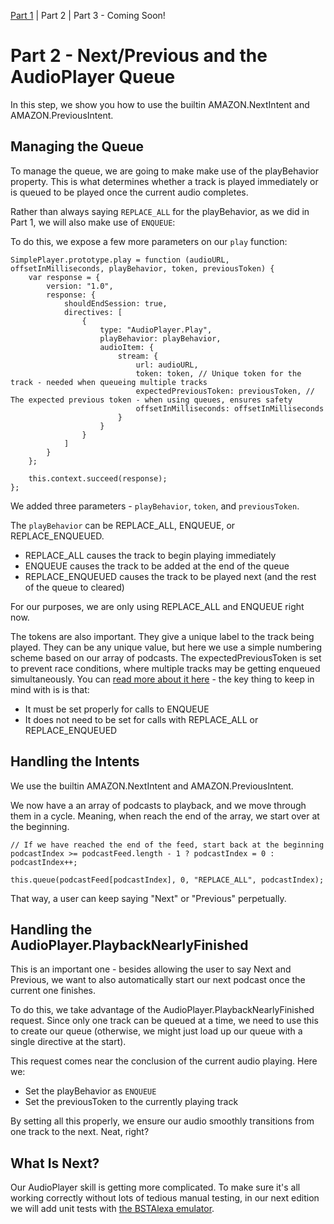 [Part 1](https://github.com/bespoken/super-simple-audio-player/blob/master/README.md) | Part 2 | Part 3 - Coming Soon!

# Part 2 - Next/Previous and the AudioPlayer Queue
In this step, we show you how to use the builtin AMAZON.NextIntent and AMAZON.PreviousIntent.

## Managing the Queue
To manage the queue, we are going to make make use of the playBehavior property. This is what determines whether a track is played immediately or is queued to be played once the current audio completes.

Rather than always saying `REPLACE_ALL` for the playBehavior, as we did in Part 1, we will also make use of `ENQUEUE`:

To do this, we expose a few more parameters on our `play` function:
```
SimplePlayer.prototype.play = function (audioURL, offsetInMilliseconds, playBehavior, token, previousToken) {
    var response = {
        version: "1.0",
        response: {
            shouldEndSession: true,
            directives: [
                {
                    type: "AudioPlayer.Play",
                    playBehavior: playBehavior,
                    audioItem: {
                        stream: {
                            url: audioURL,
                            token: token, // Unique token for the track - needed when queueing multiple tracks
                            expectedPreviousToken: previousToken, // The expected previous token - when using queues, ensures safety
                            offsetInMilliseconds: offsetInMilliseconds
                        }
                    }
                }
            ]
        }
    };

    this.context.succeed(response);
};
```
We added three parameters - `playBehavior`, `token`, and `previousToken`.

The `playBehavior` can be REPLACE_ALL, ENQUEUE, or REPLACE_ENQUEUED.
* REPLACE_ALL causes the track to begin playing immediately
* ENQUEUE causes the track to be added at the end of the queue
* REPLACE_ENQUEUED causes the track to be played next (and the rest of the queue to cleared)

For our purposes, we are only using REPLACE_ALL and ENQUEUE right now.

The tokens are also important. They give a unique label to the track being played.
They can be any unique value, but here we use a simple numbering scheme based on our array of podcasts.
The expectedPreviousToken is set to prevent race conditions, where multiple tracks may be getting enqueued simultaneously.
You can [read more about it here](https://developer.amazon.com/public/solutions/alexa/alexa-skills-kit/docs/custom-audioplayer-interface-reference#play) - the key thing to keep in mind with is is that:
 * It must be set properly for calls to ENQUEUE
 * It does not need to be set for calls with REPLACE_ALL or REPLACE_ENQUEUED

## Handling the Intents
We use the builtin AMAZON.NextIntent and AMAZON.PreviousIntent.

We now have a an array of podcasts to playback, and we move through them in a cycle. Meaning, when reach the end of the array, we start over at the beginning.
```
// If we have reached the end of the feed, start back at the beginning
podcastIndex >= podcastFeed.length - 1 ? podcastIndex = 0 : podcastIndex++;

this.queue(podcastFeed[podcastIndex], 0, "REPLACE_ALL", podcastIndex);
```
 That way, a user can keep saying "Next" or "Previous" perpetually.

## Handling the AudioPlayer.PlaybackNearlyFinished
This is an important one - besides allowing the user to say Next and Previous, we want to also automatically start our next podcast once the current one finishes.

To do this, we take advantage of the AudioPlayer.PlaybackNearlyFinished request.
Since only one track can be queued at a time, we need to use this to create our queue (otherwise, we might just load up our queue with a single directive at the start).

This request comes near the conclusion of the current audio playing. Here we:
* Set the playBehavior as `ENQUEUE`
* Set the previousToken to the currently playing track

By setting all this properly, we ensure our audio smoothly transitions from one track to the next. Neat, right?

## What Is Next?
Our AudioPlayer skill is getting more complicated. To make sure it's all working correctly without lots of tedious manual testing,
in our next edition we will add unit tests with [the BSTAlexa emulator](http://docs.bespoken.tools/en/latest/tutorials/tutorial_bst_emulator_nodejs/).
